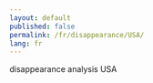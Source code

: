 ```yaml
---
layout: default
published: false
permalink: /fr/disappearance/USA/
lang: fr
---
```


disappearance analysis USA
